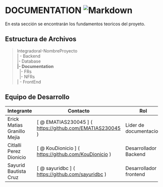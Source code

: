 # DOCUMENTATION ![  Markdown ]( https://img.shields.io/badge/Markdown-000000?style=for-the-badge&logo=markdown&logoColor=white )


En esta sección se encontrarán los fundamentos teoricos del proyeto.

## Estructura de Archivos

> IntegradoraI-NombreProyecto<br>
> | - Backend <br>
> |- Database<br>
> **|- Documentation**<br>
> &nbsp;&nbsp;|- FRs<br>
> &nbsp;&nbsp;|- NFRs<br>
> | - FrontEnd

## Equipo de Desarrollo

| Integrante | Contacto | Rol | Observaciones |
| ------------ | -------- | --- | --- |
| Erick Matias Granillo Mejía | [ @ EMATIAS230045 ] ( https://github.com/EMATIAS230045 ) | Lider de documentacion | ✅ Revisado y aprobado. |
| Citlalli Perez Dionicio | [ @ KouDionicio ] ( https://github.com/KouDionicio ) | Desarrollador Backend | ✅ Revisado y aprobado. |
| Sayurid Bautista Cruz| [ @ sayuridbc ] ( https://github.com/sayuridbc ) | Desarrollador frontend | ✅ Revisado y Aprobado |